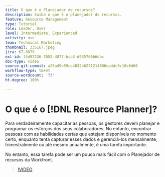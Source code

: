 ```yaml
---
title: O que é o Planejador de recursos?
description: Saiba o que é o planejador de recursos.
feature: Resource Management
type: Tutorial
role: Leader, User
level: Intermediate, Experienced
activity: use
team: Technical Marketing
thumbnail: 335167.jpeg
jira: KT-8879
exl-id: f4d97236-7652-4877-bca3-d935760b6dbc
doc-type: video
source-git-commit: a25a49e59ca483246271214886ea4dc9c10e8d66
workflow-type: tm+mt
source-wordcount: '73'
ht-degree: 100%

---
```


# O que é o [!DNL Resource Planner]?

Para verdadeiramente capacitar as pessoas, os gestores devem planejar e programar os esforços dos seus colaboradores. No entanto, encontrar pessoas com as habilidades certas que estejam disponíveis no momento certo, enquanto tenta capturar esses dados e gerenciá-los mensalmente, trimestralmente ou até mesmo anualmente, é uma tarefa importante.

No entanto, essa tarefa pode ser um pouco mais fácil com o Planejador de recursos da Workfront.


>[!VIDEO](https://video.tv.adobe.com/v/335167/?quality=12&learn=on)
